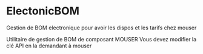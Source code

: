 # ElectonicBOM
Gestion de BOM electronique pour avoir les dispos et les tarifs chez mouser

Utilitaire de gestion de BOM de composant MOUSER
Vous devez modifier la clé API en la demandant à mouser 
